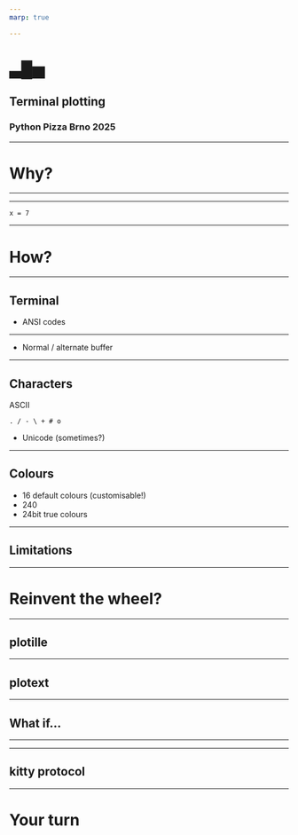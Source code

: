 ```yaml
---
marp: true

---
```


<!-- class: title-page -->

<style>
    @import url('./tweaks.css');
</style>

# ▃█▅

## Terminal plotting

### Python Pizza Brno 2025

---

<!-- class: normal-page -->

# Why?

---



---



```
x = 7
```

---

# How?

---

## Terminal

- ANSI codes

---

- Normal / alternate buffer

---

## Characters

ASCII

```
. / - \ + # o
```

- Unicode (sometimes?)

---

## Colours

- 16 default colours (customisable!)
- 240
- 24bit true colours

---

## Limitations

---

# Reinvent the wheel?

---

## plotille

---

## plotext

---

## What if...

---


---

## kitty protocol



---

# Your turn

